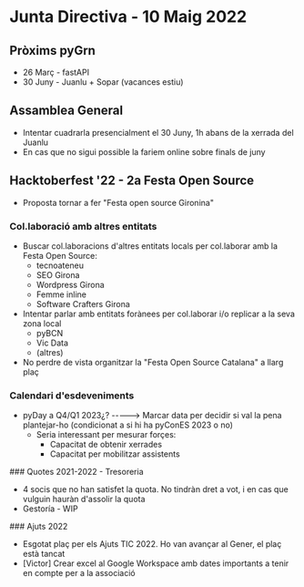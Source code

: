 # Junta Directiva - 10 Maig 2022

## Pròxims pyGrn

- 26 Març - fastAPI
- 30 Juny - Juanlu + Sopar 
(vacances estiu)

## Assamblea General 

- Intentar cuadrarla presencialment el 30 Juny, 1h abans de la xerrada del Juanlu
- En cas que no sigui possible la fariem online sobre finals de juny

## Hacktoberfest '22 - 2a Festa Open Source

- Proposta tornar a fer "Festa open source Gironina"

### Col.laboració amb altres entitats

- Buscar col.laboracions d'altres entitats locals per col.laborar amb la Festa Open Source:
  -   tecnoateneu
  -   SEO Girona
  -   Wordpress Girona
  -   Femme inline
  -   Software Crafters Girona
- Intentar parlar amb entitats forànees per col.laborar i/o replicar a la seva zona local
  -   pyBCN
  -   Vic Data
  -   (altres)
-   No perdre de vista organitzar la "Festa Open Source Catalana" a llarg plaç

### Calendari d'esdeveniments

- pyDay a Q4/Q1 2023¿? -----> Marcar data per decidir si val la pena plantejar-ho (condicionat a si hi ha pyConES 2023 o no)
  - Seria interessant per mesurar forçes:
    - Capacitat de obtenir xerrades
    - Capacitat per mobilitzar assistents  

### Quotes 2021-2022 - Tresoreria

- 4 socis que no han satisfet la quota. No tindràn dret a vot, i en cas que vulguin hauràn d'assolir la quota
- Gestoría - WIP

### Ajuts 2022

- Esgotat plaç per els Ajuts TIC 2022. Ho van avançar al Gener, el plaç està tancat
- [Victor] Crear excel al Google Workspace amb dates importants a tenir en compte per a la associació
